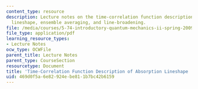 ```yaml
---
content_type: resource
description: Lecture notes on the time-correlation function description of absorption
  lineshape, ensemble averaging, and line-broadening.
file: /media/courses/5-74-introductory-quantum-mechanics-ii-spring-2009/469d0f5a6e82924ebe811b7bc42b6159_MIT5_74s09_lec06.pdf
file_type: application/pdf
learning_resource_types:
- Lecture Notes
ocw_type: OCWFile
parent_title: Lecture Notes
parent_type: CourseSection
resourcetype: Document
title: 'Time-Correlation Function Description of Absorption Lineshape '
uid: 469d0f5a-6e82-924e-be81-1b7bc42b6159
---
```

